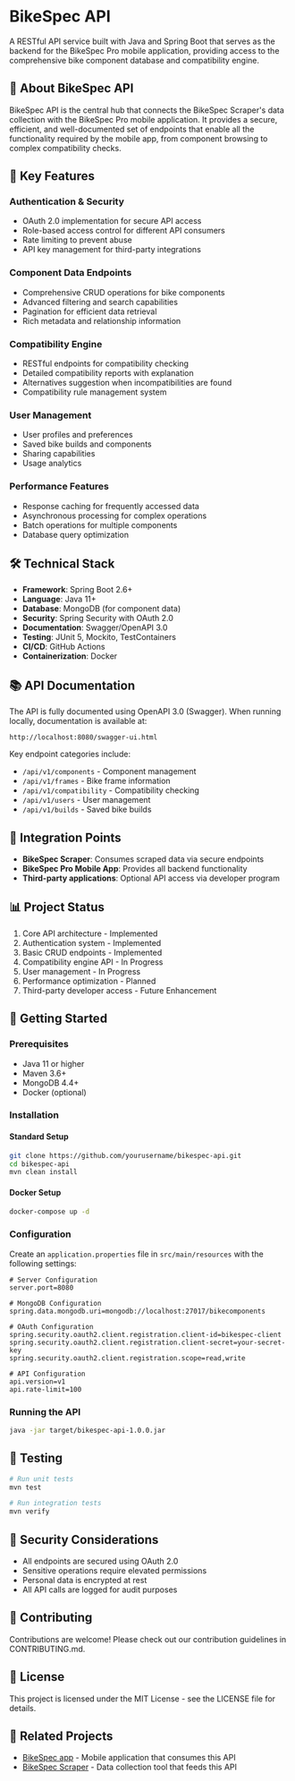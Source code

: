 # BikeSpec API

A RESTful API service built with Java and Spring Boot that serves as the backend for the BikeSpec Pro mobile application, providing access to the comprehensive bike component database and compatibility engine.

## 🔌 About BikeSpec API

BikeSpec API is the central hub that connects the BikeSpec Scraper's data collection with the BikeSpec Pro mobile application. It provides a secure, efficient, and well-documented set of endpoints that enable all the functionality required by the mobile app, from component browsing to complex compatibility checks.

## 🚀 Key Features

### Authentication & Security
- OAuth 2.0 implementation for secure API access
- Role-based access control for different API consumers
- Rate limiting to prevent abuse
- API key management for third-party integrations

### Component Data Endpoints
- Comprehensive CRUD operations for bike components
- Advanced filtering and search capabilities
- Pagination for efficient data retrieval
- Rich metadata and relationship information

### Compatibility Engine
- RESTful endpoints for compatibility checking
- Detailed compatibility reports with explanation
- Alternatives suggestion when incompatibilities are found
- Compatibility rule management system

### User Management
- User profiles and preferences
- Saved bike builds and components
- Sharing capabilities
- Usage analytics

### Performance Features
- Response caching for frequently accessed data
- Asynchronous processing for complex operations
- Batch operations for multiple components
- Database query optimization

## 🛠️ Technical Stack

- **Framework**: Spring Boot 2.6+
- **Language**: Java 11+
- **Database**: MongoDB (for component data)
- **Security**: Spring Security with OAuth 2.0
- **Documentation**: Swagger/OpenAPI 3.0
- **Testing**: JUnit 5, Mockito, TestContainers
- **CI/CD**: GitHub Actions
- **Containerization**: Docker

## 📚 API Documentation

The API is fully documented using OpenAPI 3.0 (Swagger). When running locally, documentation is available at:

```
http://localhost:8080/swagger-ui.html
```

Key endpoint categories include:

- `/api/v1/components` - Component management
- `/api/v1/frames` - Bike frame information
- `/api/v1/compatibility` - Compatibility checking
- `/api/v1/users` - User management
- `/api/v1/builds` - Saved bike builds

## 🔄 Integration Points

- **BikeSpec Scraper**: Consumes scraped data via secure endpoints
- **BikeSpec Pro Mobile App**: Provides all backend functionality
- **Third-party applications**: Optional API access via developer program

## 📊 Project Status

1. Core API architecture - Implemented
2. Authentication system - Implemented
3. Basic CRUD endpoints - Implemented
4. Compatibility engine API - In Progress
5. User management - In Progress
6. Performance optimization - Planned
7. Third-party developer access - Future Enhancement

## 🚦 Getting Started

### Prerequisites
- Java 11 or higher
- Maven 3.6+
- MongoDB 4.4+
- Docker (optional)

### Installation

#### Standard Setup
```bash
git clone https://github.com/yourusername/bikespec-api.git
cd bikespec-api
mvn clean install
```

#### Docker Setup
```bash
docker-compose up -d
```

### Configuration
Create an `application.properties` file in `src/main/resources` with the following settings:
```
# Server Configuration
server.port=8080

# MongoDB Configuration
spring.data.mongodb.uri=mongodb://localhost:27017/bikecomponents

# OAuth Configuration
spring.security.oauth2.client.registration.client-id=bikespec-client
spring.security.oauth2.client.registration.client-secret=your-secret-key
spring.security.oauth2.client.registration.scope=read,write

# API Configuration
api.version=v1
api.rate-limit=100
```

### Running the API
```bash
java -jar target/bikespec-api-1.0.0.jar
```

## 🧪 Testing

```bash
# Run unit tests
mvn test

# Run integration tests
mvn verify
```

## 🔐 Security Considerations

- All endpoints are secured using OAuth 2.0
- Sensitive operations require elevated permissions
- Personal data is encrypted at rest
- All API calls are logged for audit purposes

## 🤝 Contributing

Contributions are welcome! Please check out our contribution guidelines in CONTRIBUTING.md.

## 📝 License

This project is licensed under the MIT License - see the LICENSE file for details.

## 🔗 Related Projects

- [BikeSpec app](https://github.com/sugbo4j/bikespec-app) - Mobile application that consumes this API
- [BikeSpec Scraper](https://github.com/sugbo4j/bike-components-scraper) - Data collection tool that feeds this API
